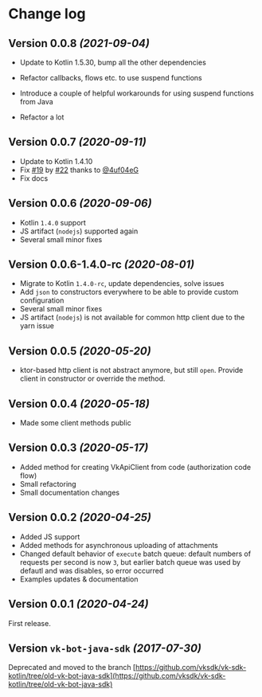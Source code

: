 # Change log

Version 0.0.8 *(2021-09-04)*
----------------------------
* Update to Kotlin 1.5.30, bump all the other dependencies

* Refactor callbacks, flows etc. to use suspend functions
* Introduce a couple of helpful workarounds for using suspend functions from Java
* Refactor a lot

Version 0.0.7 *(2020-09-11)*
----------------------------
* Update to Kotlin 1.4.10
* Fix [#19](https://github.com/vksdk/vk-sdk-kotlin/issues/19) by [#22](https://github.com/vksdk/vk-sdk-kotlin/pull/22) thanks to [@4uf04eG](https://github.com/4uf04eG)
* Fix docs

Version 0.0.6 *(2020-09-06)*
----------------------------
* Kotlin `1.4.0` support
* JS artifact (`nodejs`) supported again
* Several small minor fixes

Version 0.0.6-1.4.0-rc *(2020-08-01)*
----------------------------
* Migrate to Kotlin `1.4.0-rc`, update dependencies, solve issues
* Add `json` to constructors everywhere to be able to provide custom configuration
* Several small minor fixes
* JS artifact (`nodejs`) is not available for common http client due to the yarn issue

Version 0.0.5 *(2020-05-20)*
----------------------------

* ktor-based http client is not abstract anymore, but still `open`. Provide client in constructor or override the method.

Version 0.0.4 *(2020-05-18)*
----------------------------

* Made some client methods public

Version 0.0.3 *(2020-05-17)*
----------------------------

* Added method for creating VkApiClient from code (authorization code flow)
* Small refactoring
* Small documentation changes

Version 0.0.2 *(2020-04-25)*
----------------------------

* Added JS support
* Added methods for asynchronous uploading of attachments
* Changed default behavior of `execute` batch queue: default numbers of requests per second is now `3`, but earlier batch queue was used by defautl and was disables, so error occurred
* Examples updates & documentation 

Version 0.0.1 *(2020-04-24)*
----------------------------

First release.

Version `vk-bot-java-sdk` *(2017-07-30)*
----------------------------

Deprecated and moved to the branch [https://github.com/vksdk/vk-sdk-kotlin/tree/old-vk-bot-java-sdk](https://github.com/vksdk/vk-sdk-kotlin/tree/old-vk-bot-java-sdk)